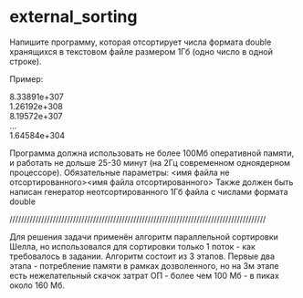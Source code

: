 # external_sorting

Напишите программу, которая отсортирует числа формата double
хранящихся в текстовом файле размером 1Гб (одно число в одной строке).

Пример:

8.33891e+307  
1.26192e+308  
8.19572e+307  
...  
1.64584e+304  

Программа должна использовать не более 100Мб оперативной памяти, и
работать не дольше 25-30 минут (на 2Гц современном одноядерном процессоре).
Обязательные параметры: <имя файла не отсортированного><имя файла отсортированного>
Также должен быть написан генератор неотсортированного 1Гб файла с числами формата double

/////////////////////////////////////////////////////////////////////////////////////////

Для решения задачи применён алгоритм параллельной сортировки Шелла, но использовался для
сортировки только 1 поток - как требовалось в задании.
Алгоритм состоит из 3 этапов. Первые два этапа - потребление памяти в рамках дозволенного, но 
на 3м этапе есть нежелательный скачок затрат ОП - более чем 100 Мб - в пиках около 160 Мб.
